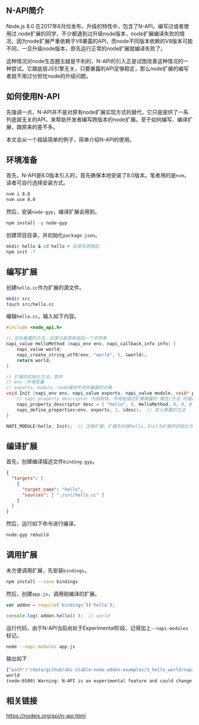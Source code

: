 ## N-API简介

Node.js 8.0 在2017年6月份发布，升级的特性中，包含了N-API。编写过或者使用过 node扩展的同学，不少都遇到过升级node版本，node扩展编译失败的情况，因为node扩展严重依赖于V8暴露的API，而node不同版本依赖的V8版本可能不同，一旦升级node版本，原先运行正常的node扩展就编译失败了。

这种情况对node生态圈无疑是不利的，N-API的引入正是试图改善这种情况的一种尝试。它跟底层JS引擎无关，只要暴露的API足够稳定，那么node扩展的编写者就不用过分担忧node的升级问题。

## 如何使用N-API

先强调一点，N-API并不是对原有node扩展实现方式的替代，它只是提供了一系列底层无关的API，来帮助开发者编写跨版本的node扩展。至于如何编写、编译扩展，跟原来的差不多。

本文会从一个超级简单的例子，简单介绍N-API的使用。

## 环境准备

首先，N-API是8.0版本引入的，首先确保本地安装了8.0版本。笔者用的是`nvm`，读者可自行选择安装方式。

```bash
nvm i 8.0
nvm use 8.0
```

然后，安装`node-gyp`，编译扩展会用到。

```bash
npm install -g node-gyp
```

创建项目目录，并初始化`package.json`。

```bash
mkdir hello & cd hello # 目录名随便起
npm init -f
```


## 编写扩展

创建`hello.cc`作为扩展的源文件。

```bash
mkdir src
touch src/hello.cc
```

编辑`hello.cc`，输入如下内容。

```c
#include <node_api.h>

// 实际暴露的方法，这里只是简单返回一个字符串
napi_value HelloMethod (napi_env env, napi_callback_info info) {
    napi_value world;
    napi_create_string_utf8(env, "world", 5, &world);
    return world;
}

// 扩展的初始化方法，其中 
// env：环境变量
// exports、module：node模块中对外暴露的对象
void Init (napi_env env, napi_value exports, napi_value module, void* priv) {
    // napi_property_descriptor 为结构体，作用是描述扩展暴露的 属性/方法 的描述
    napi_property_descriptor desc = { "hello", 0, HelloMethod, 0, 0, 0, napi_default, 0 };
    napi_define_properties(env, exports, 1, &desc);  // 定义暴露的方法
}

NAPI_MODULE(hello, Init);  // 注册扩展，扩展名叫做hello，Init为扩展的初始化方法
```

## 编译扩展

首先，创建编译描述文件`binding.gyp`。

```json
{
  "targets": [
    {
      "target_name": "hello",
      "sources": [ "./src/hello.cc" ]
    }
  ]
}
```

然后，运行如下命令进行编译。

```bash
node-gyp rebuild
```

## 调用扩展

未方便调用扩展，先安装`bindings`。

```bash
npm install --save bindings
```

然后，创建`app.js`，调用刚编译的扩展。

```javascript
var addon = require('bindings')('hello');

console.log( addon.hello() );  // world
```

运行代码，由于N-API当前尚处于Experimental阶段，记得加上`--napi-modules`标记。

```bash
node --napi-modules app.js
```

输出如下

```bash
{"path":"/data/github/abi-stable-node-addon-examples/1_hello_world/napi/build/Release/hello.node"}
world
(node:6500) Warning: N-API is an experimental feature and could change at any time.
```

## 相关链接

https://nodejs.org/api/n-api.html